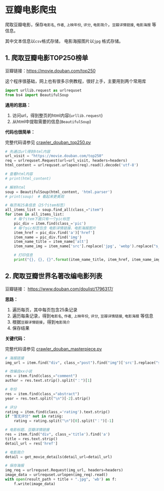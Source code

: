 # 豆瓣电影爬虫

爬取豆瓣电影，保存`电影名`, `作者`, `上映年份`, `评分`, `电影简介`，`豆瓣详情链接`, `电影海报` 等信息。

其中文本信息以`csv`格式存储， 电影海报图片以`jpg` 格式存储。



## 1. 爬取豆瓣电影TOP250榜单

豆瓣链接：https://movie.douban.com/top250

这个程序很基础，网上也有很多示例教程，很好上手，主要用到两个常用库

```python
import urllib.request as urlrequset
from bs4 import BeautifulSoup
```

**通用的思路：**

1. 访问url，得到整页的html内容(`urllib.request`)
2. 从html中提取需要的信息(`BeautifulSoup`)

**代码也很简单：**

完整代码请参见 [crawler_douban_top250.py](./crawler_douban_top250.py)

```python
# 先通过url得到html内容
url_visit = "https://movie.douban.com/top250"
req = urlrequset.Request(url=url_visit, headers=headers)
html_content = urlrequset.urlopen(req).read().decode('utf-8')

# 查看html内容
# print(html_content)

# 解析html
soup = BeautifulSoup(html_content, 'html.parser')
# print(soup)  # 看起来更美观

# 每页有25条信息（25个item标签）
all_items_list = soup.find_all(class_="item")
for item in all_items_list:
    # 每个item下面只有一个pic标签
    pic_div = item.find(class_='pic')
    # 每个pic标签包含 电影详情链接、电影海报图片
    item_href = pic_div.find('a')['href']
    item_name = pic_div.find('img')
    item_name_title = item_name['alt']
    item_name_img = item_name['src'].replace('jpg', 'webp').replace("s_ratio_poster", "poster")  # 转换成原图链接

    # 打印信息
    print("{}, {}, {}".format(item_name_title, item_href, item_name_img))
```



## 2. 爬取豆瓣世界名著改编电影列表

豆瓣链接： https://www.douban.com/doulist/1796317/

**思路：**

1. 遍历每页，其中每页包含25条记录
2. 遍历每条记录，得到`电影名`, `作者`, `上映年份`, `评分`, `豆瓣详情链接`, `电影海报` 等信息
3. 根据`豆瓣详情链接`，得到`电影简介` 
4. 保存结果

**关键代码：**

完整代码请参见 [crawler_douban_masterpiece.py](./crawler_douban_masterpiece.py)

```python
# 海报链接
img_url = item.find("div", class_="post").find("img")['src'].replace("s_ratio_poster", "poster")    

# 改编自xx小说
res = item.find(class_="comment")
author = res.text.strip().split("：")[1]

# 年份
res = item.find(class_="abstract")
year = res.text.split("\n")[-2].strip()

# 评分
rating = item.find(class_='rating').text.strip()
if "暂无评分" not in rating:
    rating = rating.split("\n")[0].split("：")[-1]

# 电影标题、豆瓣详情链接
res = item.find("div", class_='title').find('a')   
title = res.text.strip()
detail_url = res['href']

# 电影简介
detail = get_movie_details(detail_url=detail_url)

# 保存海报
img_req = urlrequset.Request(img_url, headers=headers)
image_data = urlrequset.urlopen(img_req).read()
with open(result_path + title + ".jpg", 'wb') as f:
    f.write(image_data)
```

